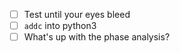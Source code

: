 - [ ] Test until your eyes bleed
- [ ] `addc` into python3
- [ ] What's up with the phase analysis?
